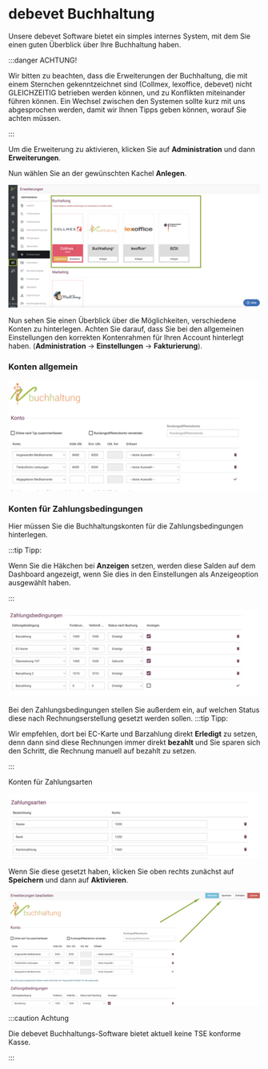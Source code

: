 # debevet Buchhaltung

Unsere debevet Software bietet ein simples internes System, mit dem Sie einen guten Überblick über Ihre Buchhaltung haben.  

:::danger ACHTUNG!

Wir bitten zu beachten, dass die Erweiterungen der Buchhaltung, die mit einem Sternchen gekenntzeichnet sind (Collmex, lexoffice, debevet)
nicht GLEICHZEITIG betrieben werden können, und zu Konflikten miteinander führen können. Ein Wechsel zwischen den Systemen sollte 
kurz mit uns abgesprochen werden, damit wir Ihnen Tipps geben können, worauf Sie achten müssen.  

:::  

Um die Erweiterung zu aktivieren, klicken Sie auf **Administration** und dann **Erweiterungen**. 

Nun wählen Sie an der gewünschten Kachel **Anlegen**.   

![](../../static/img/erweiterungen/buchhaltung_anlegen.png)  

Nun sehen Sie einen Überblick über die Möglichkeiten, verschiedene Konten zu hinterlegen. Achten Sie darauf, dass Sie bei den allgemeinen
Einstellungen den korrekten Kontenrahmen für Ihren Account hinterlegt haben. (**Administration** -> **Einstellungen** -> **Fakturierung**).

### Konten allgemein

![](../../static/img/erweiterungen/debevet_buchhaltung1.png)  

### Konten für Zahlungsbedingungen  

Hier müssen Sie die Buchhaltungskonten für die Zahlungsbedingungen hinterlegen. 

:::tip Tipp: 

Wenn Sie die Häkchen bei **Anzeigen** setzen, werden diese Salden auf dem Dashboard angezeigt, wenn Sie dies in den Einstellungen
als Anzeigeoption ausgewählt haben. 

::: 

![](../../static/img/erweiterungen/debevet_buchhaltung2.png)    

Bei den Zahlungsbedingungen stellen Sie außerdem ein, auf welchen Status diese nach Rechnungserstellung gesetzt werden sollen.
:::tip Tipp:  

Wir empfehlen, dort bei EC-Karte und Barzahlung direkt **Erledigt** zu setzen, denn dann sind diese Rechnungen immer direkt **bezahlt** und
Sie sparen sich den Schritt, die Rechnung manuell auf bezahlt zu setzen.  

:::


Konten für Zahlungsarten

![](../../static/img/erweiterungen/debevet_buchhaltung3.png)    

Wenn Sie diese gesetzt haben, klicken Sie oben rechts zunächst auf **Speichern** und dann auf **Aktivieren**.  

![](../../static/img/erweiterungen/buchhaltung_speichern.png)  


:::caution Achtung 

Die debevet Buchhaltungs-Software bietet aktuell keine TSE konforme Kasse.

:::

